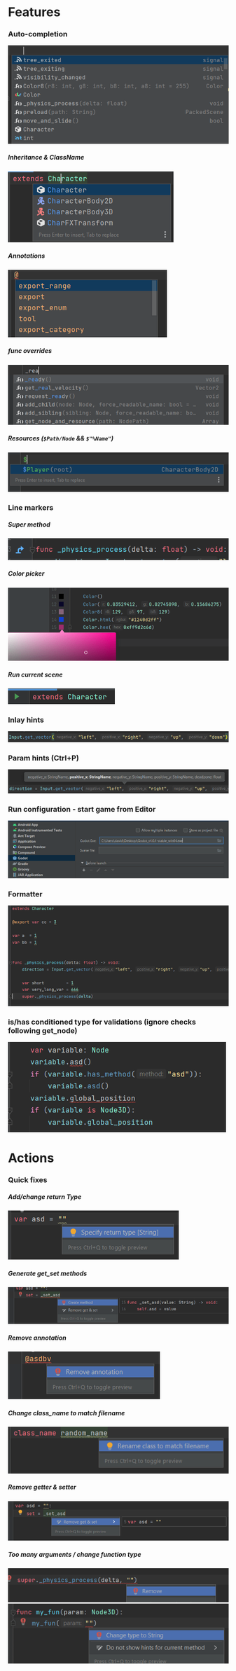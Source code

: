 # Features

### Auto-completion  
![](../screens/features/autocompletion.png)
##### Inheritance & ClassName
![](../screens/features/autocompletion_classname.png)  
##### Annotations
![](../screens/features/autocompletion_annotation.png)
##### func overrides
![](../screens/features/autocompletion_functions.png)
##### Resources (`$Path/Node` && `$"%Name"`)
![](../screens/features/autocompletion_resources.png)

[//]: # (    - Inputs, Groups, Meta fields, user resources)
[//]: # (- Refactoring)
[//]: # (- Go to declaration / usages)
[//]: # (- File templates taken from Godot's source)
[//]: # (- Hides _prefix as private fields &#40;optional based on Language settings&#41;)
[//]: # (- Built-in documentation &#40;Ctrl+Q&#41;)
### Line markers
[//]: # (    - Resource usages)
[//]: # (    - Signals)
##### Super method
![](../screens/features/super_method.png)
##### Color picker
![](../screens/features/color_picker.png)
##### Run current scene
![](../screens/features/run_marker.png)


### Inlay hints
![](../screens/features/inlay.png)
### Param hints (Ctrl+P)
![](../screens/features/param_hint.png)
### Run configuration - start game from Editor
![](../screens/features/run_configuration.png)
### Formatter
![](../screens/features/formatter.png)
### is/has conditioned type for validations (ignore checks following get_node)
![](../screens/features/is_has.png)

# Actions
### Quick fixes

##### Add/change return Type
![](../screens/features/specify_variable.png)
##### Generate get_set methods
![](../screens/features/create_set_method.png)
##### Remove annotation
![](../screens/features/remove_annotation.png)
##### Change class_name to match filename
![](../screens/features/match_classname.png)
##### Remove getter & setter
![](../screens/features/remove_get_set.png)
##### Too many arguments / change function type
![](../screens/features/too_many_arguments.png)  
![](../screens/features/change_param.png)